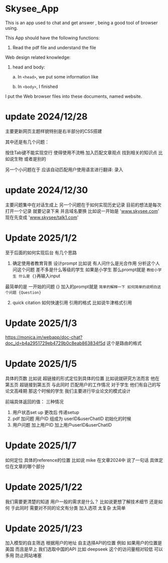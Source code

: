 # Skysee_App
This is an app used to chat and get answer , being a good tool of browser using. 

This App should have the following functions:
1. Read the pdf file and understand the file



Web design related knowledge: 

1. head and body:
   
   a. In `<head>`, we put some information like 
   
   b. In `<body>`, I finished

I put the Web browser files into these documents, named website. 

# update 2024/12/28
主要更新网页主题样貌特别是右半部分的CSS搭建 

其中还是有几个问题：

   按住Tab键不能实现空行 使得使用不流畅 
加入匹配文章观点 找到相关的知识点 比如说生物 或者是别的 

另一个小问题在于 应该自动匹配用户使用语言进行翻译: 录入

# update 2024/12/30

主要问题集中在对话生成上 
另一个问题在于如何实现历史记录 目前的想法是每次打开一个记录 就要记录下来 并且域名要换 比如说一开始是
'www.skysee.com'
现在先变成
'www.skysee/talk1.com'

# Update 2025/1/2
至于后面的如何实现后台 有几个思路
1. 确定使用者教育背景 设计prompt  比如说 有人问什么是光合作用 分析这个人问这个问题 差不多是什么等级的学生 如果是小学生 那么prompt就是 `教给小学生 什么是 {}`再输入input

最简单的是
一开始的问题 {} 加入的prompt就是 `简单的解释一下 如何简单的说明白这个问题 {Question}` 


2. quick citation 如何快速引用 引用的格式 比如说牛津格式引用

# Update 2025/1/3
https://monica.im/webapp/doc-chat?doc_id=b4a2951729eb4729b0c8eab863834f5d 这个是路由的格式


# Update 2025/1/5
具体的页数 比如说 超链接的形式定位到具体的位置 比如说就研究方法而言 他在第五页 超链接到第五页
与此同时 匹配用户的工作情况 对于学生 他们有自己的写论文高峰期 那这个时候的学生 我们主要进行毕业论文的模式设计

前端具体返回的值：
三种情况 
1. 用户状态set up 更改后 传递setup
2. pdf 加问题 用户ID 组成为 userID&userChatID 初始化的时候 
3. 用户问题 加上用户ID 加上用户userID&userChatID

# Update 2025/1/7
如何定位 具体的reference的位置 比如说 mike 在文章2024中 说了一句话 具体定位在文章的哪个部分

# Update 2025/1/22
我们需要更清楚的知道 用户一般的需求是什么？ 比如说更想了解技术细节 还是如何
于此同时 需要对不同的论文有分类
加入选项 太复杂 太简单

# Update 2025/1/23
加入模型的自主筛选 根据用户的地址 自主选择API的位置 
例如 如果用户的位置是美国 而且是早上 我们选取中国的API 比如 deepseek 这个的访问量相对较低 可以多用 防止网站堵塞
